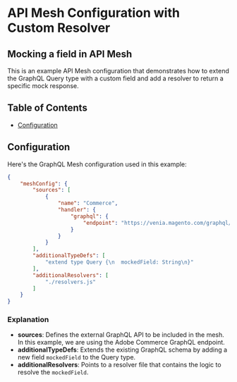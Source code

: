 # API Mesh Configuration with Custom Resolver
## Mocking a field in API Mesh

This is an example API Mesh configuration that demonstrates how to extend the GraphQL Query type with a custom field and add a resolver to return a specific mock response.

## Table of Contents

- [Configuration](#configuration)

## Configuration

Here's the GraphQL Mesh configuration used in this example:

```json
{
    "meshConfig": {
        "sources": [
            {
                "name": "Commerce",
                "handler": {
                    "graphql": {
                        "endpoint": "https://venia.magento.com/graphql/"
                    }
                }
            }
        ],
        "additionalTypeDefs": [
            "extend type Query {\n  mockedField: String\n}"
        ],
        "additionalResolvers": [
            "./resolvers.js"
        ]
    }
}
```

### Explanation

- **sources**: Defines the external GraphQL API to be included in the mesh. In this example, we are using the Adobe Commerce GraphQL endpoint.
- **additionalTypeDefs**: Extends the existing GraphQL schema by adding a new field `mockedField` to the Query type.
- **additionalResolvers**: Points to a resolver file that contains the logic to resolve the `mockedField`.